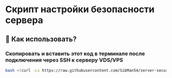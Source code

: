 # Скрипт настройки безопасности сервера

## 🚀 Как использовать?

### Скопировать и вставить этот код в терминале после подключения через SSH к серверу VDS/VPS
```bash
bash <(curl -Ls https://raw.githubusercontent.com/SibMan54/server-security-configuration-script/refs/heads/main/security_configuration_script.sh)
```
